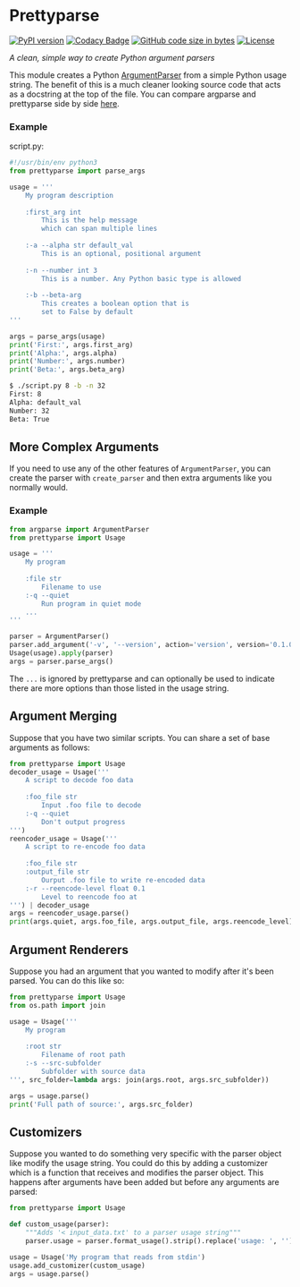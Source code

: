 # Prettyparse

[![PyPI version](https://img.shields.io/pypi/v/prettyparse.svg)](https://pypi.org/project/prettyparse/)
[![Codacy Badge](https://api.codacy.com/project/badge/Grade/cc0574a2e4c64f60bece2a6b1caa2b0f)](https://www.codacy.com/app/MatthewScholefield/prettyparse?utm_source=github.com&amp;utm_medium=referral&amp;utm_content=MatthewScholefield/prettyparse&amp;utm_campaign=Badge_Grade)
[![GitHub code size in bytes](https://img.shields.io/github/languages/code-size/matthewscholefield/prettyparse.svg)](https://github.com/MatthewScholefield/prettyparse/archive/master.zip)
[![License](https://img.shields.io/github/license/matthewscholefield/prettyparse.svg)](https://github.com/MatthewScholefield/prettyparse/blob/master/LICENSE)

*A clean, simple way to create Python argument parsers*

This module creates a Python [ArgumentParser][argparse] from a simple Python
usage string. The benefit of this is a much cleaner looking source code
that acts as a docstring at the top of the file. You can compare argparse
and prettyparse side by side [here][comparison].

[argparse]: https://docs.python.org/3.6/library/argparse.html
[comparison]: https://gist.github.com/MatthewScholefield/12839868f307f409118f1e6a554df973

### Example

script.py:

```Python
#!/usr/bin/env python3
from prettyparse import parse_args

usage = '''
    My program description
    
    :first_arg int
        This is the help message
        which can span multiple lines
    
    :-a --alpha str default_val
        This is an optional, positional argument
    
    :-n --number int 3
        This is a number. Any Python basic type is allowed
    
    :-b --beta-arg
        This creates a boolean option that is
        set to False by default
'''

args = parse_args(usage)
print('First:', args.first_arg)
print('Alpha:', args.alpha)
print('Number:', args.number)
print('Beta:', args.beta_arg)

```

```bash
$ ./script.py 8 -b -n 32
First: 8
Alpha: default_val
Number: 32
Beta: True
```

## More Complex Arguments

If you need to use any of the other features of `ArgumentParser`,
you can create the parser with `create_parser` and then extra arguments
like you normally would.

### Example

```Python
from argparse import ArgumentParser
from prettyparse import Usage

usage = '''
    My program
    
    :file str
        Filename to use
    :-q --quiet
        Run program in quiet mode
    ...
'''

parser = ArgumentParser()
parser.add_argument('-v', '--version', action='version', version='0.1.0')
Usage(usage).apply(parser)
args = parser.parse_args()

```
The `...` is ignored by prettyparse and can optionally be used to indicate
there are more options than those listed in the usage string.

## Argument Merging

Suppose that you have two similar scripts. You can share a set of base arguments
as follows:

```python
from prettyparse import Usage
decoder_usage = Usage('''
    A script to decode foo data
    
    :foo_file str
        Input .foo file to decode
    :-q --quiet
        Don't output progress
''')
reencoder_usage = Usage('''
    A script to re-encode foo data
    
    :foo_file str
    :output_file str
        Ourput .foo file to write re-encoded data
    :-r --reencode-level float 0.1
        Level to reencode foo at
''') | decoder_usage
args = reencoder_usage.parse()
print(args.quiet, args.foo_file, args.output_file, args.reencode_level)
```

## Argument Renderers

Suppose you had an argument that you wanted to modify after it's been parsed.
You can do this like so:

```python
from prettyparse import Usage
from os.path import join

usage = Usage('''
    My program
    
    :root str
        Filename of root path
    :-s --src-subfolder
        Subfolder with source data
''', src_folder=lambda args: join(args.root, args.src_subfolder))

args = usage.parse()
print('Full path of source:', args.src_folder)
```

## Customizers

Suppose you wanted to do something very specific with the parser object
like modify the usage string. You could do this by adding a customizer which
is a function that receives and modifies the parser object. This happens after
arguments have been added but before any arguments are parsed:

```python
from prettyparse import Usage

def custom_usage(parser):
    """Adds '< input_data.txt' to a parser usage string"""
    parser.usage = parser.format_usage().strip().replace('usage: ', '') + ' < input_data.txt'

usage = Usage('My program that reads from stdin')
usage.add_customizer(custom_usage)
args = usage.parse()
```
